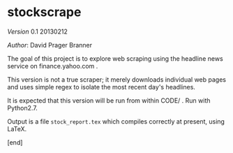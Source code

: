 stockscrape
===========

*Version* 0.1 20130212

*Author*: David Prager Branner

The goal of this project is to explore web scraping using the headline news service on finance.yahoo.com .

This version is not a true scraper; it merely downloads individual web pages and uses simple regex to isolate the most recent day's headlines.

It is expected that this version will be run from within CODE/ . Run with Python2.7.

Output is a file `stock_report.tex` which compiles correctly at present, using LaTeX.

[end]
